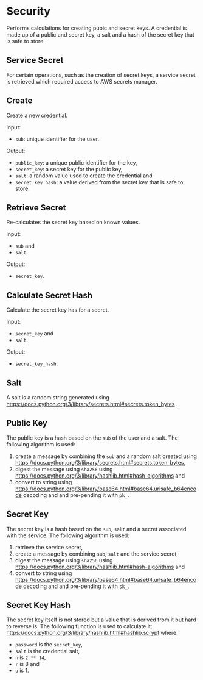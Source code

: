 # Security

Performs calculations for creating pubic and secret keys. A credential is made
up of a public and secret key, a salt and a hash of the secret key that is safe
to store.

## Service Secret

For certain operations, such as the creation of secret keys, a service secret
is retrieved which required access to AWS secrets manager.

## Create

Create a new credential.

Input:

- `sub`: unique identifier for the user.

Output:

- `public_key`: a unique public identifier for the key,
- `secret_key`: a secret key for the public key,
- `salt`: a random value used to create the credential and
- `secret_key_hash`: a value derived from the secret key that is safe to store.

## Retrieve Secret

Re-calculates the secret key based on known values.

Input:

- `sub` and
- `salt`.

Output:

- `secret_key`.

## Calculate Secret Hash

Calculate the secret key has for a secret.

Input:

- `secret_key` and
- `salt`.

Output:

- `secret_key_hash`.

## Salt

A salt is a random string generated using
<https://docs.python.org/3/library/secrets.html#secrets.token_bytes>
.

## Public Key

The public key is a hash based on the `sub` of the user and a salt. The
following algorithm is used:

1. create a message by combining the `sub` and a random salt created using
   <https://docs.python.org/3/library/secrets.html#secrets.token_bytes>,
1. digest the message using `sha256` using
   <https://docs.python.org/3/library/hashlib.html#hash-algorithms>
   and
1. convert to string using
   <https://docs.python.org/3/library/base64.html#base64.urlsafe_b64encode>
   decoding and and pre-pending it with `pk_`.

## Secret Key

The secret key is a hash based on the `sub`, `salt` and a secret associated
with the service. The following algorithm is used:

1. retrieve the service secret,
1. create a message by combining `sub`, `salt` and the service secret,
1. digest the message using `sha256` using
   <https://docs.python.org/3/library/hashlib.html#hash-algorithms>
   and
1. convert to string using
   <https://docs.python.org/3/library/base64.html#base64.urlsafe_b64encode>
   decoding and and pre-pending it with `sk_`.

## Secret Key Hash

The secret key itself is not stored but a value that is derived from it but
hard to reverse is. The following function is used to calculate it:
<https://docs.python.org/3/library/hashlib.html#hashlib.scrypt>
where:

- `password` is the `secret_key`,
- `salt` is the credential salt,
- `n` is `2 ** 14`,
- `r` is 8 and
- `p` is 1.

